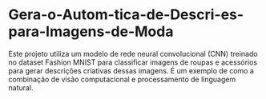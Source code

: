 # Gera-o-Autom-tica-de-Descri-es-para-Imagens-de-Moda
Este projeto utiliza um modelo de rede neural convolucional (CNN) treinado no dataset Fashion MNIST para classificar imagens de roupas e acessórios para gerar descrições criativas dessas imagens. É um exemplo de como a combinação de visão computacional e processamento de linguagem natural.
